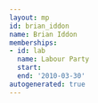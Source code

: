 ```yaml
---
layout: mp
id: brian_iddon
name: Brian Iddon
memberships:
- id: lab
  name: Labour Party
  start: 
  end: '2010-03-30'
autogenerated: true
---
```

